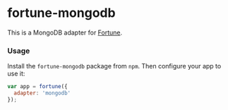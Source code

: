 # fortune-mongodb

This is a MongoDB adapter for [Fortune](http://github.com/daliwali/fortune).

### Usage

Install the `fortune-mongodb` package from `npm`. Then configure your app to use it:

```js
var app = fortune({
  adapter: 'mongodb'
});
```
